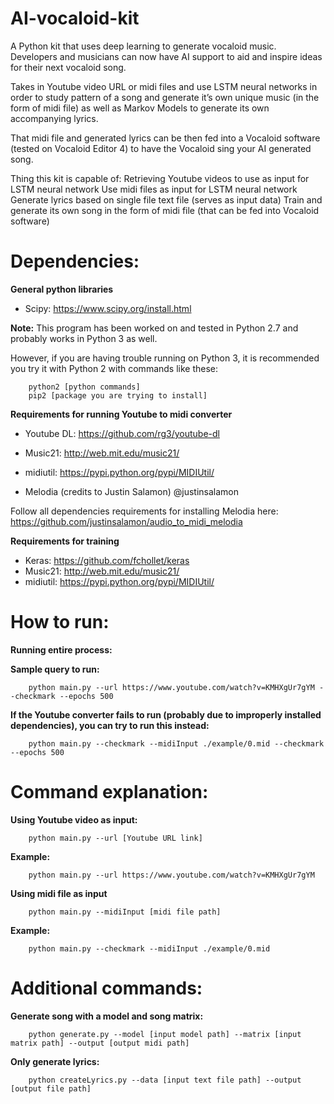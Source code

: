 # AI-vocaloid-kit

A Python kit that uses deep learning to generate vocaloid music. Developers and musicians can now have AI support to aid and inspire ideas for their next vocaloid song.

Takes in Youtube video URL or midi files and use LSTM neural networks in order to study pattern of a song and generate it’s own unique music (in the form of midi file) as well as Markov Models to generate its own accompanying lyrics.

That midi file and generated lyrics can be then fed into a Vocaloid software (tested on Vocaloid Editor 4) to have the Vocaloid sing your AI generated song.

Thing this kit is capable of:
Retrieving Youtube videos to use as input for LSTM neural network
Use midi files as input for LSTM neural network
Generate lyrics based on single file text file (serves as input data)
Train and generate its own song in the form of midi file (that can be fed into Vocaloid software)






# **Dependencies:**
**General python libraries**
- Scipy: https://www.scipy.org/install.html

**Note:**
This program has been worked on and tested in Python 2.7 and probably works in Python 3 as well.

However, if you are having trouble running on Python 3, it is recommended you try it with Python 2 with commands like these:
```
	python2 [python commands]
	pip2 [package you are trying to install]
```

**Requirements for running Youtube to midi converter**

- Youtube DL:  https://github.com/rg3/youtube-dl

- Music21: http://web.mit.edu/music21/

- midiutil: https://pypi.python.org/pypi/MIDIUtil/

- Melodia (credits to Justin Salamon)  @justinsalamon


Follow all dependencies requirements for installing Melodia here:
https://github.com/justinsalamon/audio_to_midi_melodia


**Requirements for training**
- Keras: https://github.com/fchollet/keras
- Music21: http://web.mit.edu/music21/
- midiutil: https://pypi.python.org/pypi/MIDIUtil/




# **__How to run:__**

**__Running entire process:__**


**Sample query to run:**
```
	python main.py --url https://www.youtube.com/watch?v=KMHXgUr7gYM --checkmark --epochs 500
```
**If the Youtube converter fails to run (probably due to improperly installed dependencies), you can try to run this instead:**
```
	python main.py --checkmark --midiInput ./example/0.mid --checkmark --epochs 500
```

# **__Command explanation:__**

**Using Youtube video as input:**
```
  	python main.py --url [Youtube URL link]
```
**Example:**
```
  	python main.py --url https://www.youtube.com/watch?v=KMHXgUr7gYM 
```

**Using midi file as input**
```
	python main.py --midiInput [midi file path] 
```

**Example:**
```
	python main.py --checkmark --midiInput ./example/0.mid 
```	



# **__Additional commands:__**


**Generate song with a model and song matrix:**
```
	python generate.py --model [input model path] --matrix [input matrix path] --output [output midi path]
```
**Only generate lyrics:**
```
	python createLyrics.py --data [input text file path] --output [output file path]
```

